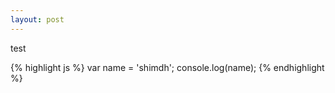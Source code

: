 ```yaml
---
layout: post
---
```


test

{% highlight js %}
var name = 'shimdh';
console.log(name);
{% endhighlight %}